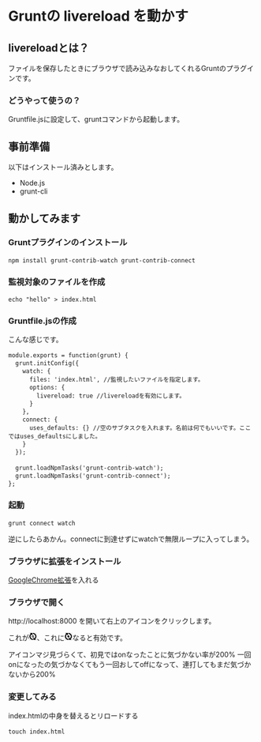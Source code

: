 # Gruntの livereload を動かす

## livereloadとは？

ファイルを保存したときにブラウザで読み込みなおしてくれるGruntのプラグインです。

### どうやって使うの？

Gruntfile.jsに設定して、gruntコマンドから起動します。

## 事前準備

以下はインストール済みとします。

- Node.js
- grunt-cli

## 動かしてみます

### Gruntプラグインのインストール

```
npm install grunt-contrib-watch grunt-contrib-connect
```

### 監視対象のファイルを作成
```
echo "hello" > index.html
```

### Gruntfile.jsの作成
こんな感じです。

```
module.exports = function(grunt) {
  grunt.initConfig({
    watch: {
      files: 'index.html', //監視したいファイルを指定します。
      options: {
        livereload: true //livereloadを有効にします。
      }
    },
    connect: {
      uses_defaults: {} //空のサブタスクを入れます。名前は何でもいいです。ここではuses_defaultsにしました。
    }
  });

  grunt.loadNpmTasks('grunt-contrib-watch');
  grunt.loadNpmTasks('grunt-contrib-connect');
};
```

### 起動
```
grunt connect watch
```
逆にしたらあかん。connectに到達せずにwatchで無限ループに入ってしまう。

### ブラウザに拡張をインストール
[GoogleChrome拡張](https://chrome.google.com/webstore/detail/livereload/jnihajbhpnppcggbcgedagnkighmdlei)を入れる

### ブラウザで開く
http://localhost:8000 を開いて右上のアイコンをクリックします。

これが![off](off.png)、これに![on](on.png)なると有効です。

アイコンマジ見づらくて、初見ではonなったことに気づかない率が200%
一回onになったの気づかなくてもう一回おしてoffになって、連打してもまだ気づかないから200%

### 変更してみる

index.htmlの中身を替えるとリロードする
```
touch index.html
```
